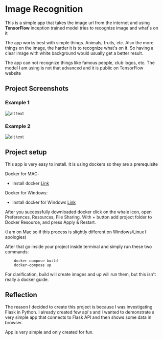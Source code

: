 # Image Recognition

This is a simple app that takes the image url from the internet and using
**TensorFlow** inception trained model tries to recognize image and what's on it

The app works best with simple things. Animals, fruits, etc. Also the more things
on the image, the harder it is to recognize what's on it. So having a clear image
with white background would usually get a better result.

The app can not recognize things like famous people, club logos, etc. The 
model I am using is not that advanced and it is public on TensorFlow website

## Project Screenshots

### Example 1

![alt text](https://github.com/fvukojevic/image_recognition/blob/master/project_imgs/example.png?raw=true)

### Example 2

![alt text](https://github.com/fvukojevic/image_recognition/blob/master/project_imgs/example2.png?raw=true)

## Project setup

This app is very easy to install. It is using dockers so they are a prerequisite

Docker for MAC: 
- Install docker [Link](https://docs.docker.com/docker-for-mac/install/) 

Docker for Windows:
- Install docker for Windows [Link]([https://hub.docker.com/editions/community/docker-ce-desktop-windows/]) 

After you successfully downloaded docker click on the whale icon, open Preferences, 
Resources, File Sharing. With + button add project folder to Docker Resource, and press 
Apply & Restart. 

(I am on Mac so if this process is slightly different on Windows/Linux I apologies)

After that go inside your project inside terminal and simply run these two commands:

```
    docker-compose build 
    docker-compose up
```

For clarification, build will create images and up will run them, but this isn't really a 
docker guide.


## Reflection

The reason I decided to create this project is because I was investigating Flask in Python.
I already created few api's and I wanted to demonstrate a very simple app that connects to Flask API
and then shows some data in browser.

App is very simple and only created for fun.
